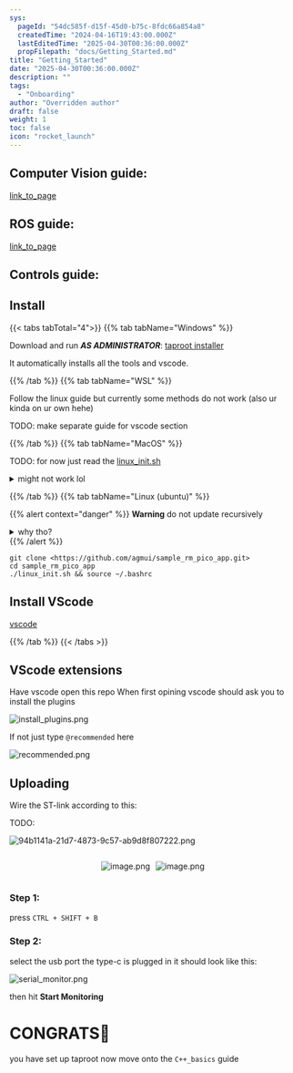 ```yaml
---
sys:
  pageId: "54dc585f-d15f-45d0-b75c-8fdc66a854a8"
  createdTime: "2024-04-16T19:43:00.000Z"
  lastEditedTime: "2025-04-30T00:36:00.000Z"
  propFilepath: "docs/Getting_Started.md"
title: "Getting_Started"
date: "2025-04-30T00:36:00.000Z"
description: ""
tags:
  - "Onboarding"
author: "Overridden author"
draft: false
weight: 1
toc: false
icon: "rocket_launch"
---
```


## Computer Vision guide:

[link_to_page](86d45bc0-388b-4d26-8848-44f255f73d0e)

## ROS guide:

[link_to_page](3c76c1de-ec8f-46d6-8b0a-294005edc2d5)

## Controls guide:

## Install

{{< tabs tabTotal="4">}}
{{% tab tabName="Windows" %}}

Download and run _**AS ADMINISTRATOR**_: [taproot installer](https://github.com/Thornbots/TeachingFreshies/releases/tag/1.0)

It automatically installs all the tools and vscode.

{{% /tab %}}
{{% tab tabName="WSL" %}}

Follow the linux guide but currently some methods do not work (also ur kinda on ur own hehe)

TODO: make separate guide for vscode section

{{% /tab %}}
{{% tab tabName="MacOS" %}}

TODO: for now just read the [linux_init.sh](https://github.com/agmui/sample_rm_pico_app/blob/main/linux_init.sh)

<details>
<summary>might not work lol</summary>

`brew install libusb pkg-config`

Next install: [vscode](https://code.visualstudio.com/Download)

</details>

{{% /tab %}}
{{% tab tabName="Linux (ubuntu)" %}}

{{% alert context="danger" %}}
**Warning** do not update recursively
<details>
<summary>why tho?</summary>
There are some submodules that may go on for a while (like tinyusb) and I highly
recommend you don't need to get them.
If you want to see what submodules I update just look in `linux_init.sh`
</details>
{{% /alert %}}

```shell
git clone <https://github.com/agmui/sample_rm_pico_app.git>
cd sample_rm_pico_app
./linux_init.sh && source ~/.bashrc
```

## Install VScode

[vscode](https://code.visualstudio.com/Download)

{{% /tab %}}
{{< /tabs >}}

## VScode extensions

Have vscode open this repo
When first opining vscode should ask you to install the plugins

![install_plugins.png](https://prod-files-secure.s3.us-west-2.amazonaws.com/d518164a-d88e-44d1-a4ee-3adb3bd8bce0/89bd30f0-1825-4e77-867b-0a41ce370880/install_plugins.png?X-Amz-Algorithm=AWS4-HMAC-SHA256&X-Amz-Content-Sha256=UNSIGNED-PAYLOAD&X-Amz-Credential=ASIAZI2LB4664HZ3UHF4%2F20250813%2Fus-west-2%2Fs3%2Faws4_request&X-Amz-Date=20250813T061422Z&X-Amz-Expires=3600&X-Amz-Security-Token=IQoJb3JpZ2luX2VjEN7%2F%2F%2F%2F%2F%2F%2F%2F%2F%2FwEaCXVzLXdlc3QtMiJHMEUCIQC26Uc0uW8%2FkKsW52SEmbvsGuBvaa81QcHwqUbKU144xQIgXeEEhRwt4MrN7Uk49wV3RF1gE63zfZJIaWmLWh3ojLYq%2FwMIJxAAGgw2Mzc0MjMxODM4MDUiDHZHQLH0nLuAELQFlircAzaENuELK59BcNBIUP8KrMB%2FE4yqdZlYLIiGzm2piyRmTm9YxMZ3RfVJ%2Feoor40y%2BQvPeIxsDOqCdtgcWvm9KrXx7LikiZIhuiftRoh9L1s1EVdC2TtumYIG5Y91VBCJ%2Fr379c84RR%2BxdAAkHgeEOZ3rnYvRIq34hpIc6WR42bVc0ygNkhcEP5Kvd%2FZFXTW2%2FMffQyqoom5uKc08molsLs%2FO6OhCJXy8vNtPy28aub8J21Fz%2F5FitHWrba%2Fq837qYlyM50ykY%2BLU91rZP50HLTTum9gRDsLpHWNASRnnVPBELIzpk%2BQ5D5UyY1gN63uYQYeLXLC%2BVFB3NqS43b5KJp5JkmGmSLLtnLQCZh072HJ1XnYoCqepGwRiCETpZaYA6GU7QQSdF2oV5DEF1s1CDPKGQi8MzLBoAyMMHIUrvUErZBRDh5%2B7ufBWm0bURS0PDp5d3Kq%2FbBAkE3l4MrBpfwUko3LLo5HO4IF3jspUGm2cf%2FIR1vBxtkgBNPwY6gysE6W0vftZ24pM42j7U11tYGFptIxH45yWRTwxoDv6qthFq69sb9BR%2Br%2B520dbCyAFXp2k5lziabAuMBX8lZckNXmzEVjIo5Ia9ZMc2HdAetXgjr1FnK7OYndeFff5MPbQ8MQGOqUB44yqoBudxvnkczG7uJ0bI0xjJrvNTbRknlRmw4QFHhc67n0ccYMsH2GPfPwooG0qgeWwZUMEUBTrzJstdPkNd56Ph1Q%2BKIbgbum8uif1gcgn7z4b87vuQRVe4QSPI%2FCHJzT6ibga9owxxJHVu88GIkxQgakipjXaxbvZ%2BDKE%2BB9DY46LVV%2B0iOuaAJrpwRBs0TpNr2WtQK17zPL25JWTxOOGE%2BoR&X-Amz-Signature=d34ef97d075efa51e72944186b442fd644c514f8b6f4c6374ff2fc0d6761f4e5&X-Amz-SignedHeaders=host&x-amz-checksum-mode=ENABLED&x-id=GetObject)

If not just type `@recommended` here  

![recommended.png](https://prod-files-secure.s3.us-west-2.amazonaws.com/d518164a-d88e-44d1-a4ee-3adb3bd8bce0/61e661e9-5d85-4dfc-be0d-8d2097a5e793/recommended.png?X-Amz-Algorithm=AWS4-HMAC-SHA256&X-Amz-Content-Sha256=UNSIGNED-PAYLOAD&X-Amz-Credential=ASIAZI2LB4664HZ3UHF4%2F20250813%2Fus-west-2%2Fs3%2Faws4_request&X-Amz-Date=20250813T061422Z&X-Amz-Expires=3600&X-Amz-Security-Token=IQoJb3JpZ2luX2VjEN7%2F%2F%2F%2F%2F%2F%2F%2F%2F%2FwEaCXVzLXdlc3QtMiJHMEUCIQC26Uc0uW8%2FkKsW52SEmbvsGuBvaa81QcHwqUbKU144xQIgXeEEhRwt4MrN7Uk49wV3RF1gE63zfZJIaWmLWh3ojLYq%2FwMIJxAAGgw2Mzc0MjMxODM4MDUiDHZHQLH0nLuAELQFlircAzaENuELK59BcNBIUP8KrMB%2FE4yqdZlYLIiGzm2piyRmTm9YxMZ3RfVJ%2Feoor40y%2BQvPeIxsDOqCdtgcWvm9KrXx7LikiZIhuiftRoh9L1s1EVdC2TtumYIG5Y91VBCJ%2Fr379c84RR%2BxdAAkHgeEOZ3rnYvRIq34hpIc6WR42bVc0ygNkhcEP5Kvd%2FZFXTW2%2FMffQyqoom5uKc08molsLs%2FO6OhCJXy8vNtPy28aub8J21Fz%2F5FitHWrba%2Fq837qYlyM50ykY%2BLU91rZP50HLTTum9gRDsLpHWNASRnnVPBELIzpk%2BQ5D5UyY1gN63uYQYeLXLC%2BVFB3NqS43b5KJp5JkmGmSLLtnLQCZh072HJ1XnYoCqepGwRiCETpZaYA6GU7QQSdF2oV5DEF1s1CDPKGQi8MzLBoAyMMHIUrvUErZBRDh5%2B7ufBWm0bURS0PDp5d3Kq%2FbBAkE3l4MrBpfwUko3LLo5HO4IF3jspUGm2cf%2FIR1vBxtkgBNPwY6gysE6W0vftZ24pM42j7U11tYGFptIxH45yWRTwxoDv6qthFq69sb9BR%2Br%2B520dbCyAFXp2k5lziabAuMBX8lZckNXmzEVjIo5Ia9ZMc2HdAetXgjr1FnK7OYndeFff5MPbQ8MQGOqUB44yqoBudxvnkczG7uJ0bI0xjJrvNTbRknlRmw4QFHhc67n0ccYMsH2GPfPwooG0qgeWwZUMEUBTrzJstdPkNd56Ph1Q%2BKIbgbum8uif1gcgn7z4b87vuQRVe4QSPI%2FCHJzT6ibga9owxxJHVu88GIkxQgakipjXaxbvZ%2BDKE%2BB9DY46LVV%2B0iOuaAJrpwRBs0TpNr2WtQK17zPL25JWTxOOGE%2BoR&X-Amz-Signature=31da61693344df30d5ebfba0f418e6f23dce51279a1652fac980a63177cdda01&X-Amz-SignedHeaders=host&x-amz-checksum-mode=ENABLED&x-id=GetObject)

## Uploading

Wire the ST-link according to this:

TODO:

![94b1141a-21d7-4873-9c57-ab9d8f807222.png](https://prod-files-secure.s3.us-west-2.amazonaws.com/d518164a-d88e-44d1-a4ee-3adb3bd8bce0/e5fad17d-ab82-4300-9f4c-505ab4b1202c/94b1141a-21d7-4873-9c57-ab9d8f807222.png?X-Amz-Algorithm=AWS4-HMAC-SHA256&X-Amz-Content-Sha256=UNSIGNED-PAYLOAD&X-Amz-Credential=ASIAZI2LB4664HZ3UHF4%2F20250813%2Fus-west-2%2Fs3%2Faws4_request&X-Amz-Date=20250813T061422Z&X-Amz-Expires=3600&X-Amz-Security-Token=IQoJb3JpZ2luX2VjEN7%2F%2F%2F%2F%2F%2F%2F%2F%2F%2FwEaCXVzLXdlc3QtMiJHMEUCIQC26Uc0uW8%2FkKsW52SEmbvsGuBvaa81QcHwqUbKU144xQIgXeEEhRwt4MrN7Uk49wV3RF1gE63zfZJIaWmLWh3ojLYq%2FwMIJxAAGgw2Mzc0MjMxODM4MDUiDHZHQLH0nLuAELQFlircAzaENuELK59BcNBIUP8KrMB%2FE4yqdZlYLIiGzm2piyRmTm9YxMZ3RfVJ%2Feoor40y%2BQvPeIxsDOqCdtgcWvm9KrXx7LikiZIhuiftRoh9L1s1EVdC2TtumYIG5Y91VBCJ%2Fr379c84RR%2BxdAAkHgeEOZ3rnYvRIq34hpIc6WR42bVc0ygNkhcEP5Kvd%2FZFXTW2%2FMffQyqoom5uKc08molsLs%2FO6OhCJXy8vNtPy28aub8J21Fz%2F5FitHWrba%2Fq837qYlyM50ykY%2BLU91rZP50HLTTum9gRDsLpHWNASRnnVPBELIzpk%2BQ5D5UyY1gN63uYQYeLXLC%2BVFB3NqS43b5KJp5JkmGmSLLtnLQCZh072HJ1XnYoCqepGwRiCETpZaYA6GU7QQSdF2oV5DEF1s1CDPKGQi8MzLBoAyMMHIUrvUErZBRDh5%2B7ufBWm0bURS0PDp5d3Kq%2FbBAkE3l4MrBpfwUko3LLo5HO4IF3jspUGm2cf%2FIR1vBxtkgBNPwY6gysE6W0vftZ24pM42j7U11tYGFptIxH45yWRTwxoDv6qthFq69sb9BR%2Br%2B520dbCyAFXp2k5lziabAuMBX8lZckNXmzEVjIo5Ia9ZMc2HdAetXgjr1FnK7OYndeFff5MPbQ8MQGOqUB44yqoBudxvnkczG7uJ0bI0xjJrvNTbRknlRmw4QFHhc67n0ccYMsH2GPfPwooG0qgeWwZUMEUBTrzJstdPkNd56Ph1Q%2BKIbgbum8uif1gcgn7z4b87vuQRVe4QSPI%2FCHJzT6ibga9owxxJHVu88GIkxQgakipjXaxbvZ%2BDKE%2BB9DY46LVV%2B0iOuaAJrpwRBs0TpNr2WtQK17zPL25JWTxOOGE%2BoR&X-Amz-Signature=5cbbd1ee4f4ad723773a4349343adc6de66031c9b0c335f82ac18dbb16eb5f56&X-Amz-SignedHeaders=host&x-amz-checksum-mode=ENABLED&x-id=GetObject)

<div style="display: flex;flex-direction: row; column-gap:10px; max-width: 630px;justify-content: center;">
<div>

![image.png](https://prod-files-secure.s3.us-west-2.amazonaws.com/d518164a-d88e-44d1-a4ee-3adb3bd8bce0/210ecb78-1116-4d7b-b9b7-2292f66fa2c2/image.png?X-Amz-Algorithm=AWS4-HMAC-SHA256&X-Amz-Content-Sha256=UNSIGNED-PAYLOAD&X-Amz-Credential=ASIAZI2LB466VZUWBPGJ%2F20250813%2Fus-west-2%2Fs3%2Faws4_request&X-Amz-Date=20250813T061425Z&X-Amz-Expires=3600&X-Amz-Security-Token=IQoJb3JpZ2luX2VjEN7%2F%2F%2F%2F%2F%2F%2F%2F%2F%2FwEaCXVzLXdlc3QtMiJHMEUCIQDf2Jejt6tCX%2BxL6H6%2FvpBZ%2Bqy40OwrFUcOWSMDiDPG%2FAIgbhPvW656rH7OE96GLV6LyzQRKc%2BIe%2FzuB6Lkhn5H3Z4q%2FwMIJxAAGgw2Mzc0MjMxODM4MDUiDABsPnrmaE7qY2BndCrcA%2BesCPkdbk%2BQExLVSTP0x%2BH4jclGSP0dgRRKdjSPhCTUctVhxQbNyDEOCEdxwgKlu2698IhSgtUKuAp6CJ9NPn0Y8pZ9ksnT%2BgwrfrdS9nYhcGS%2BsDgrkzmIxnHQQcvnnOewZ5jVsdVDWKCe2N8f7z19gf1Lh00gM%2FnqhFHsa3NREcpV22IH2TFpfT9Y0%2FqKObIgklvyB5d11Zhz42FQLGRTlhxrSFQtC7UUnkWxPp4MNDson2wV8IwNJY%2BsT8daK0Rey7RWll8%2B0VKFXVLutn5rll0GHCWvoHtlrE6nNZ0es3uL8L6Y616PJCJvMTsJKIe%2BVhBpHe59KWL49OdaprlhOAcD0NNzSfQY6Z9p6tk7jmeme0hTiBjpHz1M%2BmlzqtrxqdQpBKuUO2CYU5XW3eIl0V3CJMk%2BiDrvENXANqZdrFtnwKoUsKTmbqBl%2FvWML1lSVIk6lilSgOi5NKuaHlT%2B%2FZ09w4blqYmRnQ3xGUmTlnb0TS6JVoIb7pXDTt1oP9VbhaMtwPdjy%2F2z8c4sQ3Jc%2FGoNf0CgF3QvFO9MwJ8ufNnk6i1pO%2FMFLVmFNCbvs56FwXQD8W69nMLoYJdlD1Vtqbqqzd%2Bebg%2BS34p3RA9rS1Ly%2FcjvajAl1%2FyyMNvR8MQGOqUB%2Fjo2%2BI6vAsj4AL1QMXtI113%2Fok08%2FIAcbHxdFrnFEA3krw71sf02%2FnXYzH4CjX42nnXfmiOXm4qpFUT%2FGwiTL8OHjSbIWvhspJ42doPrTzHy%2BIk7vKpQGP7lkkGXbhw1IqUTOti%2F7%2FoP30ByjOj%2FuQ%2B%2F7G%2FkaSxB0q06P8lerJ6FayERcadZWPH2m1d2t78GOKlWgHvoCK3qCoiyRLj2n8oG7VoL&X-Amz-Signature=0f14f4c5eab3fc57dcb9cf321a2a5d4cc4914424c299913cb041a323f0c6ffaa&X-Amz-SignedHeaders=host&x-amz-checksum-mode=ENABLED&x-id=GetObject)

</div>
<div>

![image.png](https://prod-files-secure.s3.us-west-2.amazonaws.com/d518164a-d88e-44d1-a4ee-3adb3bd8bce0/33a0fd0f-8ca6-4a86-8e09-26e95ded1fff/image.png?X-Amz-Algorithm=AWS4-HMAC-SHA256&X-Amz-Content-Sha256=UNSIGNED-PAYLOAD&X-Amz-Credential=ASIAZI2LB466W4D5GQHX%2F20250813%2Fus-west-2%2Fs3%2Faws4_request&X-Amz-Date=20250813T061425Z&X-Amz-Expires=3600&X-Amz-Security-Token=IQoJb3JpZ2luX2VjEN7%2F%2F%2F%2F%2F%2F%2F%2F%2F%2FwEaCXVzLXdlc3QtMiJHMEUCIH3ojdkHK5oopZm54DBV2RACu6H3F2Ro1tJfIQg9gDntAiEAg66LryHs%2FYt1cXod9H4lMhHs3WCgz8A%2Fud60X5%2FG%2Fugq%2FwMIJxAAGgw2Mzc0MjMxODM4MDUiDAGK7CSVSioc8jwflircA%2BHdSO6FufaYOInlyZrK%2FiUL0Ll97dVm1KDy8FdO8%2BCwBXznx7ek9YVLEDN1%2FRtkKoz%2FoZO0bVvIMr4HLIDwZOGrzgdtm2odh6J9tRKA%2FN2%2BfjlZYCa2rDoxFKonqCg77Q%2BtD3H3%2BNUJsWZzOdy56hvrgA1sw1EUmpSh9wA6WrlOmNZOS%2F7HUdmnjaEi3yoGgbxZn%2FvhdwIip%2BfbAEku6yKzEYKyHFuTUh0EPd%2Fwj1LvYtTCjir474XxOGND302XXNUkTAEckOECW3XAEKCXkxgLiQVvsrwpXtGkatK8CWmIpA%2FvUfj52J9QE6WdTG8TIHdB7R45cEfD%2FRR6idC9iqsXgOn9jdDWEzAelqMk8Omyrn1S4UqQfrpwRVN9OTBJRwO1Bg46D7aeyWmNCmhyUku13BNq4dW%2FC3m2l9n8rVNoIIJbUSSs5sDYkObM75KdMtnKdQxU%2F%2BgT4IOXlGz%2BuSW%2BQzq85iXdOFTw%2B%2FD8cLJkUTL5m10JpokFTXmCLoySmSwnWsyANtXShLYsHQ%2FIGpZGtbXi31Aef9%2F3uEzwCnKhdVD5TEVitq3%2BEq%2FCHHhpWzPrDiL0z3Do6kUIc0ukacPXH0tTONebxq2d1z%2Bs%2B6JE3JUlAPJ3QyZnF5VdMLjR8MQGOqUBbpWHf9uK5DNdfBSDBxzHPcu0lpzH0QFMSJwBpYGzbUEViepNzC6L%2BoEYNWu0n4BMh2VZQef6BYwP0x%2BaPy14frF2RLI5vA5rkROECOrAD%2FiBjoNICHIhXxw0Ih2iV%2F%2FG%2FE7tObUlnc98AahzdLLATskm5sNGCmd30l6yMQJ7tPGceBxYtd9k3FSpYQrHT%2BHQLMYH69tXUw1WbtmoZqfzJ0mb66vJ&X-Amz-Signature=dfb75497d87363ca061d84bf4f9fe3c105ca7abb2e81c158ca388a83c20c9377&X-Amz-SignedHeaders=host&x-amz-checksum-mode=ENABLED&x-id=GetObject)

</div>
</div>

### Step 1:

press `CTRL + SHIFT + B`

### Step 2:

select the usb port the type-c is plugged in it should look like this:

![serial_monitor.png](https://prod-files-secure.s3.us-west-2.amazonaws.com/d518164a-d88e-44d1-a4ee-3adb3bd8bce0/f03f4774-05d4-4393-b6a0-d5efb6d315ab/serial_monitor.png?X-Amz-Algorithm=AWS4-HMAC-SHA256&X-Amz-Content-Sha256=UNSIGNED-PAYLOAD&X-Amz-Credential=ASIAZI2LB4664HZ3UHF4%2F20250813%2Fus-west-2%2Fs3%2Faws4_request&X-Amz-Date=20250813T061422Z&X-Amz-Expires=3600&X-Amz-Security-Token=IQoJb3JpZ2luX2VjEN7%2F%2F%2F%2F%2F%2F%2F%2F%2F%2FwEaCXVzLXdlc3QtMiJHMEUCIQC26Uc0uW8%2FkKsW52SEmbvsGuBvaa81QcHwqUbKU144xQIgXeEEhRwt4MrN7Uk49wV3RF1gE63zfZJIaWmLWh3ojLYq%2FwMIJxAAGgw2Mzc0MjMxODM4MDUiDHZHQLH0nLuAELQFlircAzaENuELK59BcNBIUP8KrMB%2FE4yqdZlYLIiGzm2piyRmTm9YxMZ3RfVJ%2Feoor40y%2BQvPeIxsDOqCdtgcWvm9KrXx7LikiZIhuiftRoh9L1s1EVdC2TtumYIG5Y91VBCJ%2Fr379c84RR%2BxdAAkHgeEOZ3rnYvRIq34hpIc6WR42bVc0ygNkhcEP5Kvd%2FZFXTW2%2FMffQyqoom5uKc08molsLs%2FO6OhCJXy8vNtPy28aub8J21Fz%2F5FitHWrba%2Fq837qYlyM50ykY%2BLU91rZP50HLTTum9gRDsLpHWNASRnnVPBELIzpk%2BQ5D5UyY1gN63uYQYeLXLC%2BVFB3NqS43b5KJp5JkmGmSLLtnLQCZh072HJ1XnYoCqepGwRiCETpZaYA6GU7QQSdF2oV5DEF1s1CDPKGQi8MzLBoAyMMHIUrvUErZBRDh5%2B7ufBWm0bURS0PDp5d3Kq%2FbBAkE3l4MrBpfwUko3LLo5HO4IF3jspUGm2cf%2FIR1vBxtkgBNPwY6gysE6W0vftZ24pM42j7U11tYGFptIxH45yWRTwxoDv6qthFq69sb9BR%2Br%2B520dbCyAFXp2k5lziabAuMBX8lZckNXmzEVjIo5Ia9ZMc2HdAetXgjr1FnK7OYndeFff5MPbQ8MQGOqUB44yqoBudxvnkczG7uJ0bI0xjJrvNTbRknlRmw4QFHhc67n0ccYMsH2GPfPwooG0qgeWwZUMEUBTrzJstdPkNd56Ph1Q%2BKIbgbum8uif1gcgn7z4b87vuQRVe4QSPI%2FCHJzT6ibga9owxxJHVu88GIkxQgakipjXaxbvZ%2BDKE%2BB9DY46LVV%2B0iOuaAJrpwRBs0TpNr2WtQK17zPL25JWTxOOGE%2BoR&X-Amz-Signature=cdc56019a5c48a71fbee5eee7d86a30360c291878634a66baddec23ad6f5d1d7&X-Amz-SignedHeaders=host&x-amz-checksum-mode=ENABLED&x-id=GetObject)

then hit **Start Monitoring**

# CONGRATS🎉

you have set up taproot now move onto the `C++_basics` guide
